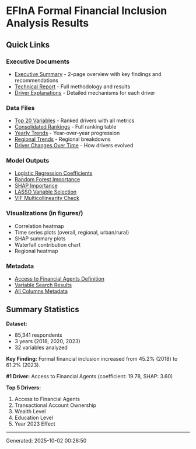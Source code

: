 
# EFInA Formal Financial Inclusion Analysis Results

## Quick Links

### Executive Documents
- [Executive Summary](EXECUTIVE_SUMMARY.md) - 2-page overview with key findings and recommendations
- [Technical Report](TECHNICAL_REPORT.md) - Full methodology and results
- [Driver Explanations](driver_explanations.md) - Detailed mechanisms for each driver

### Data Files
- [Top 20 Variables](top_20_variables.csv) - Ranked drivers with all metrics
- [Consolidated Rankings](consolidated_variable_rankings.csv) - Full ranking table
- [Yearly Trends](yearly_inclusion_trends.csv) - Year-over-year progression
- [Regional Trends](regional_yearly_trends.csv) - Regional breakdowns
- [Driver Changes Over Time](driver_changes_over_time.csv) - How drivers evolved

### Model Outputs
- [Logistic Regression Coefficients](logistic_regression_coefficients.csv)
- [Random Forest Importance](random_forest_importance.csv)
- [SHAP Importance](shap_importance.csv)
- [LASSO Variable Selection](lasso_variable_selection.csv)
- [VIF Multicollinearity Check](vif_multicollinearity.csv)

### Visualizations (in figures/)
- Correlation heatmap
- Time series plots (overall, regional, urban/rural)
- SHAP summary plots
- Waterfall contribution chart
- Regional heatmap

### Metadata
- [Access to Financial Agents Definition](access_agents_definition.txt)
- [Variable Search Results](variable_search_results.json)
- [All Columns Metadata](all_columns_metadata.csv)

## Summary Statistics

**Dataset:**
- 85,341 respondents
- 3 years (2018, 2020, 2023)
- 32 variables analyzed

**Key Finding:**
Formal financial inclusion increased from 45.2% (2018) to 61.2% (2023).

**#1 Driver:**
Access to Financial Agents (coefficient: 19.78, SHAP: 3.60)

**Top 5 Drivers:**
1. Access to Financial Agents
2. Transactional Account Ownership
3. Wealth Level
4. Education Level
5. Year 2023 Effect

---

Generated: 2025-10-02 00:26:50